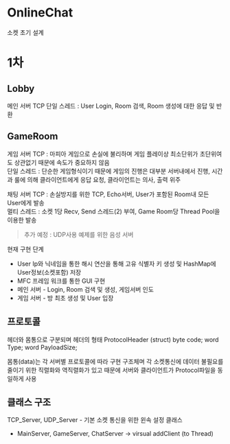 # OnlineChat
소켓 초기 설계

# 1차

## Lobby
메인 서버 TCP
단일 스레드 : User Login, Room 검색, Room 생성에 대한 응답 및 반환

## GameRoom
게임 서버 TCP : 마피아 게임으로 손실에 불리하며 게임 플레이상 최소단위가 초단위여도 상관없기 때문에 속도가 중요하지 않음   
단일 스레드 : 단순한 게임형식이기 때문에 게임의 진행은 대부분 서버내에서 진행, 시간과 룰에 의해 클라이언트에게 응답 요청, 클라이언트는 의사, 출력 위주   

채팅 서버 TCP : 손실방지를 위한 TCP, Echo서버, User가 포함된 Room내 모든 User에게 발송   
멀티 스레드 : 소켓 1당 Recv, Send 스레드(2) 부여, Game Room당 Thread Pool을 이용한 발송   

>추가 예정 : UDP사용 예제를 위한 음성 서버

현재 구현 단계
- User Ip와 닉네임을 통한 해시 연산을 통해 고유 식별자 키 생성 및 HashMap에 User정보(소켓포함) 저장
- MFC 프레임 워크를 통한 GUI 구현
- 메인 서버 - Login, Room 검색 및 생성, 게임서버 인도
- 게임 서버 - 방 최초 생성 및 User 입장

## 프로토콜
헤더와 몸통으로 구분되며 헤더의 형태
ProtocolHeader (struct)
byte code; word Type; word PayloadSize;

몸통(data)는 각 서버별 프로토콜에 따라 구현
구조체며 각 소켓통신에 데이터 불필요를 줄이기 위한 직렬화와 역직렬화가 있고 때문에 서버와 클라이언트가 Protocol파일을 동일하게 사용

## 클래스 구조
TCP_Server, UDP_Server - 기본 소켓 통신을 위한 윈속 설정 클래스
 * MainServer, GameServer, ChatServer -> virsual addClient (to Thread)
